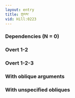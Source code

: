 ```yaml
---
layout: entry
title: གྲབས་
vid: Hill:0223
---
```

### Dependencies (N = 0)


### Overt 1-2


### Overt 1-2-3


### With oblique arguments


### With unspecified obliques
